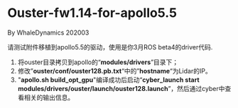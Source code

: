 # Ouster-fw1.14-for-apollo5.5
By WhaleDynamics 202003



请测试附件移植到apollo5.5的驱动，使用是你3月ROS beta4的driver代码.

1. 将ouster目录拷贝到apollo的“**modules/drivers**”目录下；
2. 修改”**ouster/conf/ouster128.pb.txt**“中的”**hostname**“为Lidar的IP。
3. "**apollo.sh build_opt_gpu**"编译成功后启动“**cyber_launch start modules/drivers/ouster/launch/ouster128.launch**”，然后通过cyber中查看相关的输出信息。

